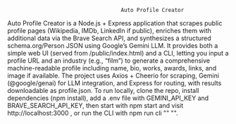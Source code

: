                                         Auto Profile Creator

Auto Profile Creator is a Node.js + Express application that scrapes public profile pages (Wikipedia, IMDb, LinkedIn if public), enriches them with additional data via the Brave Search API, and synthesizes a structured schema.org/Person JSON using Google’s Gemini LLM.
It provides both a simple web UI (served from /public/index.html) and a CLI, letting you input a profile URL and an industry (e.g., “film”) to generate a comprehensive machine-readable profile including name, bio, works, awards, links, and image if available. 
The project uses Axios + Cheerio for scraping, Gemini (@google/genai) for LLM integration, and Express for routing, with results downloadable as profile.json. To run locally, clone the repo, install dependencies (npm install), add a .env file with GEMINI_API_KEY and BRAVE_SEARCH_API_KEY, then start with npm start and visit http://localhost:3000
, or run the CLI with npm run cli "<url>" "<industry>".
